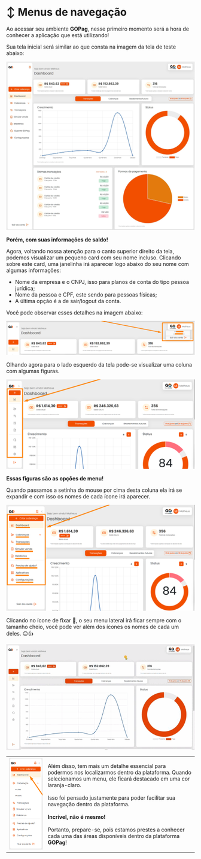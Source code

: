 # ↕️ Menus de navegação

Ao acessar seu ambiente **GOPag**, nesse primeiro momento será a hora de conhecer a aplicação que está utilizando!

Sua tela inicial será similar ao que consta na imagem da tela de teste abaixo:

![](../assets/prints/tela_inicial.jpg)


**Porém, com suas informações de saldo!**

Agora, voltando nossa atenção para o canto superior direito da tela, podemos visualizar um pequeno card com seu nome incluso. Clicando sobre este card, uma janelinha irá aparecer logo abaixo do seu nome com algumas informações:

- Nome da empresa e o CNPJ, isso para planos de conta do tipo pessoa jurídica;
- Nome da pessoa e CPF, este sendo para pessoas físicas; 
- A última opção é a de sair/logout da conta.

Você pode observar esses detalhes na imagem abaixo:

![](../assets/prints/tela_inicial_campo_nome.png)

Olhando agora para o lado esquerdo da tela pode-se visualizar uma coluna com algumas figuras.

![](../assets/prints/tela_inicial_menus.png)

**Essas figuras são as opções de menu!**

Quando passamos a setinha do mouse por cima desta coluna ela irá se expandir e com isso os nomes de cada ícone irá aparecer.

![](../assets/prints/tela_inicial_menus_ampliado.png)

Clicando no ícone de fixar 📌, o seu menu lateral irá ficar sempre com o tamanho cheio, você pode ver além dos ícones os nomes de cada um deles. 😉👍

![](../assets/prints/tela_inicial_menus_fixado.gif)

| | |
|-|-|
|![](../assets/prints/tela_inicial_menus_coluna.png) | Além disso, tem mais um detalhe essencial para podermos nos localizarmos dentro da plataforma. Quando selecionamos um menu, ele ficará destacado em uma cor laranja-claro. <br><br> Isso foi pensado justamente para poder facilitar sua navegação dentro da plataforma. <br><br>**Incrível, não é mesmo!** <br><br>Portanto, prepare-se, pois estamos prestes a conhecer cada uma das áreas disponíveis dentro da plataforma **GOPag**! |

